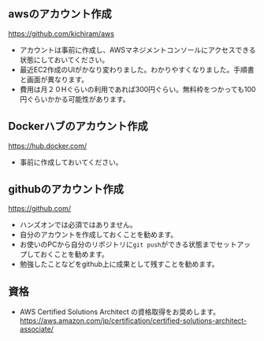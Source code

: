## awsのアカウント作成
https://github.com/kichiram/aws
- アカウントは事前に作成し、AWSマネジメントコンソールにアクセスできる状態にしておいてください。
- 最近EC2作成のUIがかなり変わりました。わかりやすくなりました。手順書と画面が異なります。
- 費用は月２０Hぐらいの利用であれば300円ぐらい。無料枠をつかっても100円ぐらいかかる可能性があります。

## Dockerハブのアカウント作成
https://hub.docker.com/
- 事前に作成しておいてください。

## githubのアカウント作成
https://github.com/
- ハンズオンでは必須ではありません。
- 自分のアカウントを作成しておくことを勧めます。
- お使いのPCから自分のリポジトリに`git push`ができる状態までセットアップしておくことを勧めます。
- 勉強したことなどをgithub上に成果として残すことを勧めます。

## 資格
- AWS Certified Solutions Architect の資格取得をお奨めします。<br>
https://aws.amazon.com/jp/certification/certified-solutions-architect-associate/
